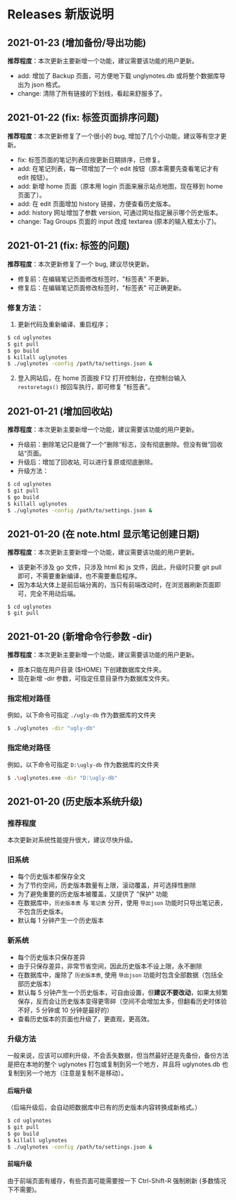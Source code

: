 # Releases 新版说明


## 2021-01-23 (增加备份/导出功能)

**推荐程度**：本次更新主要新增一个功能，建议需要该功能的用户更新。

- add: 增加了 Backup 页面，可方便地下载 unglynotes.db 或将整个数据库导出为 json 格式。
- change: 清除了所有链接的下划线，看起来舒服多了。


## 2021-01-22 (fix: 标签页面排序问题)

**推荐程度**：本次更新修复了一个很小的 bug, 增加了几个小功能，建议等有空才更新。

- fix: 标签页面的笔记列表应按更新日期排序，已修复。
- add: 在笔记列表，每一项增加了一个 edit 按钮（原本需要先查看笔记才有 edit 按钮）。
- add: 新增 home 页面（原本用 login 页面来展示站点地图，现在移到 home 页面了）。
- add: 在 edit 页面增加 history 链接，方便查看历史版本。
- add: history 网址增加了参数 version, 可通过网址指定展示哪个历史版本。
- change: Tag Groups 页面的 input 改成 textarea (原本的输入框太小了)。

## 2021-01-21 (fix: 标签的问题)

**推荐程度**：本次更新修复了一个 bug, 建议尽快更新。

- 修复前：在编辑笔记页面修改标签时，"标签表" 不更新。
- 修复后：在编辑笔记页面修改标签时，"标签表" 可正确更新。

### 修复方法：

1. 更新代码及重新编译、重启程序；

```sh
$ cd uglynotes
$ git pull
$ go build
$ killall uglynotes
$ ./uglynotes -config /path/to/settings.json &
```

2. 登入网站后，在 home 页面按 F12 打开控制台，在控制台输入 `restoretags()` 按回车执行，即可修复 "标签表"。


## 2021-01-21 (增加回收站)

**推荐程度**：本次更新主要新增一个功能，建议需要该功能的用户更新。

- 升级前：删除笔记只是做了一个”删除“标志，没有彻底删除。但没有做”回收站“页面。
- 升级后：增加了回收站, 可以进行复原或彻底删除。
- 升级方法：

```sh
$ cd uglynotes
$ git pull
$ go build
$ killall uglynotes
$ ./uglynotes -config /path/to/settings.json &
```


## 2021-01-20 (在 note.html 显示笔记创建日期)

**推荐程度**：本次更新主要新增一个功能，建议需要该功能的用户更新。

- 该更新不涉及 go 文件，只涉及 html 和 js 文件，因此，升级时只要 git pull 即可，不需要重新编译，也不需要重启程序。
- 因为本站大体上是前后端分离的，当只有前端改动时，在浏览器刷新页面即可，完全不用动后端。

```
$ cd uglynotes
$ git pull
```

## 2021-01-20 (新增命令行参数 -dir)

**推荐程度**：本次更新主要新增一个功能，建议需要该功能的用户更新。

- 原本只能在用户目录 ($HOME) 下创建数据库文件夹。
- 现在新增 -dir 参数，可指定任意目录作为数据库文件夹。

### 指定相对路径

例如，以下命令可指定 `./ugly-db` 作为数据库的文件夹

```sh
$ ./uglynotes -dir "ugly-db"
```

### 指定绝对路径

例如，以下命令可指定 `D:\ugly-db` 作为数据库的文件夹

```sh
$ .\uglynotes.exe -dir "D:\ugly-db" 
```


## 2021-01-20 (历史版本系统升级)

### 推荐程度

本次更新对系统性能提升很大，建议尽快升级。

### 旧系统

- 每个历史版本都保存全文
- 为了节约空间，历史版本数量有上限，滚动覆盖，并可选择性删除
- 为了避免重要的历史版本被覆盖，又提供了 “保护” 功能
- 在数据库中，`历史版本表` 与 `笔记表` 分开，使用 `导出json` 功能时只导出笔记表，不包含历史版本。
- 默认每 1 分钟产生一个历史版本

### 新系统

- 每个历史版本只保存差异
- 由于只保存差异，非常节省空间，因此历史版本不设上限，永不删除
- 在数据库中，废除了 `历史版本表`, 使用 `导出json` 功能时包含全部数据（包括全部历史版本）
- 默认每 5 分钟产生一个历史版本，可自由设置，但**建议不要改动**，如果太频繁保存，反而会让历史版本变得更零碎（空间不会增加太多，但翻看历史时体验不好，5 分钟或 10 分钟是最好的）
- 查看历史版本的页面也升级了，更直观，更高效。

### 升级方法

一般来说，应该可以顺利升级，不会丢失数据，但当然最好还是先备份，备份方法是把在本地的整个 uglynotes 打包或复制到另一个地方，并且将 uglynotes.db 也复制到另一个地方（注意是复制不是移动）。

#### 后端升级

（后端升级后，会自动把数据库中已有的历史版本内容转换成新格式。）

```sh
$ cd uglynotes
$ git pull
$ go build
$ killall uglynotes
$ ./uglynotes -config /path/to/settings.json &
```

#### 前端升级

由于前端页面有缓存，有些页面可能需要按一下 Ctrl-Shift-R 强制刷新 (多数情况下不需要)。

